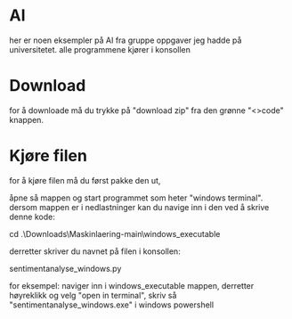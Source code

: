 # AI
her er noen eksempler på AI fra gruppe oppgaver jeg hadde på universitetet. alle programmene kjører i konsollen


# Download
for å downloade må du trykke på "download zip" fra den grønne "<>code" knappen.

# Kjøre filen
for å kjøre filen må du først pakke den ut,

åpne så mappen og start programmet som heter "windows terminal".
dersom mappen er i nedlastninger kan du navige inn i den ved å skrive denne kode:

cd .\Downloads\Maskinlaering-main\windows_executable

derretter skriver du navnet på filen i konsollen:

sentimentanalyse_windows.py

for eksempel:
naviger inn i windows_executable mappen, derretter høyreklikk og velg "open in terminal", skriv så "sentimentanalyse_windows.exe" i windows powershell
